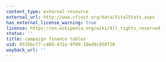 ```yaml
---
content_type: external-resource
external_url: http://www.cfinst.org/data/VitalStats.aspx
has_external_license_warning: true
license: https://en.wikipedia.org/wiki/All_rights_reserved
status: ''
title: campaign finance tables
uid: 0535bcf7-c409-431a-9f89-10ed9c958f20
wayback_url: ''
---
```

